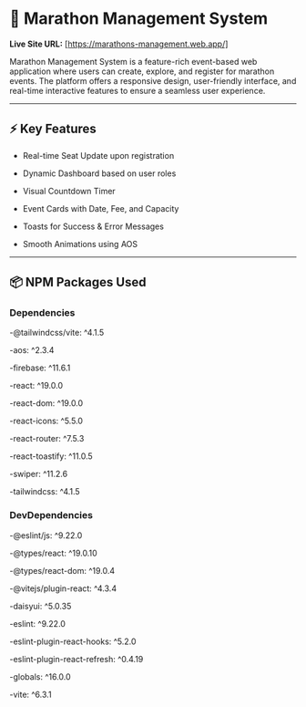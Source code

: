 # 🏃 Marathon Management System

**Live Site URL:** [https://marathons-management.web.app/]

Marathon Management System is a feature-rich event-based web application where users can create, explore, and register for marathon events. The platform offers a responsive design, user-friendly interface, and real-time interactive features to ensure a seamless user experience.

---

## ⚡ Key Features
- Real-time Seat Update upon registration

- Dynamic Dashboard based on user roles

- Visual Countdown Timer

- Event Cards with Date, Fee, and Capacity

- Toasts for Success & Error Messages

- Smooth Animations using AOS

---

## 📦 NPM Packages Used
### Dependencies
-@tailwindcss/vite: ^4.1.5

-aos: ^2.3.4

-firebase: ^11.6.1

-react: ^19.0.0

-react-dom: ^19.0.0

-react-icons: ^5.5.0

-react-router: ^7.5.3

-react-toastify: ^11.0.5

-swiper: ^11.2.6

-tailwindcss: ^4.1.5

### DevDependencies

-@eslint/js: ^9.22.0

-@types/react: ^19.0.10

-@types/react-dom: ^19.0.4

-@vitejs/plugin-react: ^4.3.4

-daisyui: ^5.0.35

-eslint: ^9.22.0

-eslint-plugin-react-hooks: ^5.2.0

-eslint-plugin-react-refresh: ^0.4.19

-globals: ^16.0.0

-vite: ^6.3.1
